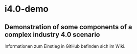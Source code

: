 # i4.0-demo

## Demonstration of some components of a complex industry 4.0 scenario



Informationen zum Einstieg in GitHub befinden sich im Wiki.
